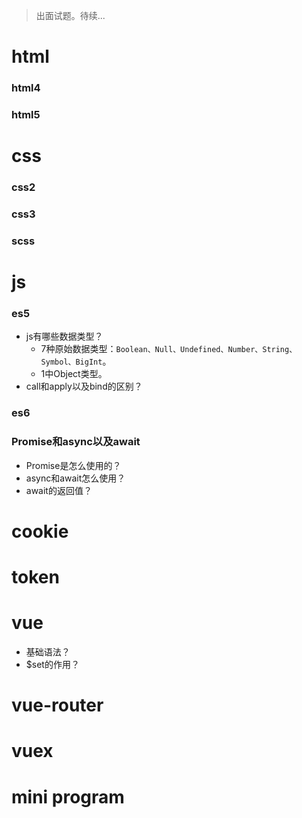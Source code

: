 > 出面试题。待续...

# html
### html4
### html5

# css
### css2
### css3
### scss

# js
### es5
* js有哪些数据类型？
  - 7种原始数据类型：`Boolean、Null、Undefined、Number、String、Symbol、BigInt`。
  - 1中Object类型。
* call和apply以及bind的区别？
### es6
### Promise和async以及await
* Promise是怎么使用的？
* async和await怎么使用？
* await的返回值？

# cookie

# token

# vue
* 基础语法？
* $set的作用？
# vue-router
# vuex

# mini program
